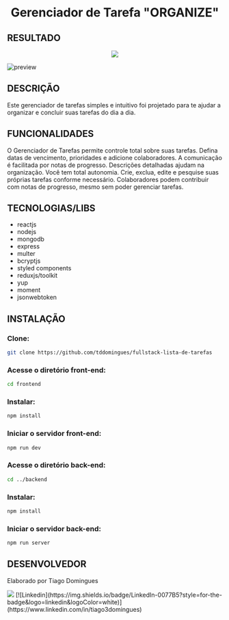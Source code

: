 <h1 align="center">
  Gerenciador de Tarefa "ORGANIZE"
</h1>

## RESULTADO

<p align="center">
  <img src="https://i.imgur.com/wigva74.png">
</p>

![preview](https://github.com/tddomingues/fullstack-lista-de-tarefas/assets/129981877/a2076a59-42f0-4860-a718-1283646ac231)


## DESCRIÇÃO

Este gerenciador de tarefas simples e intuitivo foi projetado para te ajudar a organizar e concluir suas tarefas do dia a dia.

## FUNCIONALIDADES

O Gerenciador de Tarefas permite controle total sobre suas tarefas. Defina datas de vencimento, prioridades e adicione colaboradores. 
A comunicação é facilitada por notas de progresso. Descrições detalhadas ajudam na organização. Você tem total autonomia. 
Crie, exclua, edite e pesquise suas próprias tarefas conforme necessário. Colaboradores podem contribuir com notas de progresso, mesmo sem poder gerenciar tarefas.

## TECNOLOGIAS/LIBS

- reactjs
- nodejs
- mongodb
- express
- multer
- bcryptjs
- styled components
- reduxjs/toolkit
- yup
- moment
- jsonwebtoken

## 

## INSTALAÇÃO
### Clone:
```bash
git clone https://github.com/tddomingues/fullstack-lista-de-tarefas
````

### Acesse o diretório front-end:
```bash
cd frontend
````

### Instalar:
```bash
npm install
````

### Iniciar o servidor front-end:
```bash
npm run dev
````

### Acesse o diretório back-end:
```bash
cd ../backend
````

### Instalar:
```bash
npm install
````

### Iniciar o servidor  back-end:
```bash
npm run server
````

## DESENVOLVEDOR
<p>Elaborado por Tiago Domingues</p>
<img src="https://img.shields.io/badge/LinkedIn-0077B5?style=for-the-badge&logo=linkedin&logoColor=white" href="https://www.linkedin.com/in/tiago3domingues"/>
[![Linkedin](https://img.shields.io/badge/LinkedIn-0077B5?style=for-the-badge&logo=linkedin&logoColor=white)](https://www.linkedin.com/in/tiago3domingues)



